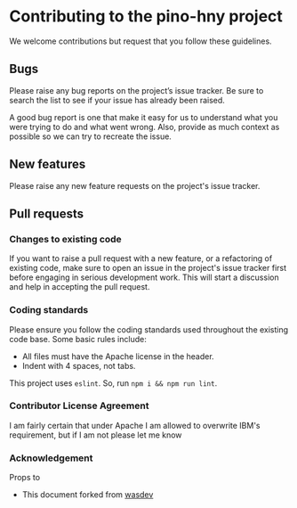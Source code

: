 # Contributing to the pino-hny project

We welcome contributions but request that you follow these guidelines.

## Bugs

Please raise any bug reports on the project’s issue tracker.
Be sure to search the list to see if your issue has already been raised.

A good bug report is one that make it easy for us to understand what
you were trying to do and what went wrong. Also, provide as much
context as possible so we can try to recreate the issue.

## New features

Please raise any new feature requests on the project's issue tracker.

## Pull requests

### Changes to existing code

If you want to raise a pull request with a new feature, or a refactoring of 
existing code, make sure to open an issue in the project's issue tracker 
first before engaging in serious development work. This will start a 
discussion and help in accepting the pull request.

### Coding standards

Please ensure you follow the coding standards used throughout the existing code base. Some basic rules include:

 - All files must have the Apache license in the header.
 - Indent with 4 spaces, not tabs.

This project uses `eslint`. So, run `npm i && npm run lint`.

### Contributor License Agreement
I am fairly certain that under Apache I am allowed to overwrite IBM's requirement, but if I am not please let me know 
<!-- Would love guidance as to whether forks require CLA, would love to remove the following: 
 
In order for us to accept pull requests, the contributor must first complete
a Contributor License Agreement (CLA). This clarifies the intellectual 
property license granted with any contribution. It is for your protection as a 
Contributor as well as the protection of IBM and its customers; it does not 
change your rights to use your own Contributions for any other purpose.

You can download the CLAs here:

 - [individual](https://github.com/IBM-Bluemix/gp-common/raw/master/legal/gp-cla-individual.pdf)
 - [corporate](https://github.com/IBM-Bluemix/gp-common/raw/master/legal/gp-cla-corporate.pdf)

If you are an IBMer, please contact us directly as the contribution process is
slightly different. -->

### Acknowledgement

Props to 
- This document forked from [wasdev](https://github.com/WASdev/wasdev.github.io/blob/master/CONTRIBUTING.md)
